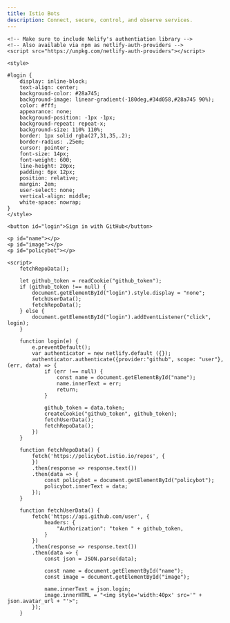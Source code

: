 ```yaml
---
title: Istio Bots
description: Connect, secure, control, and observe services.
---
```

<main class="landing">

    <!-- Make sure to include Nelify's authentiation library -->
    <!-- Also available via npm as netlify-auth-providers -->
    <script src="https://unpkg.com/netlify-auth-providers"></script>

    <style>

    #login {
        display: inline-block;
        text-align: center;
        background-color: #28a745;
        background-image: linear-gradient(-180deg,#34d058,#28a745 90%);
        color: #fff;
        appearance: none;
        background-position: -1px -1px;
        background-repeat: repeat-x;
        background-size: 110% 110%;
        border: 1px solid rgba(27,31,35,.2);
        border-radius: .25em;
        cursor: pointer;
        font-size: 14px;
        font-weight: 600;
        line-height: 20px;
        padding: 6px 12px;
        position: relative;
        margin: 2em;
        user-select: none;
        vertical-align: middle;
        white-space: nowrap;
    }
    </style>

    <button id="login">Sign in with GitHub</button>

    <p id="name"></p>
    <p id="image"></p>
    <p id="policybot"></p>

    <script>
        fetchRepoData();

        let github_token = readCookie("github_token");
        if (github_token !== null) {
            document.getElementById("login").style.display = "none";
            fetchUserData();
            fetchRepoData();
        } else {
            document.getElementById("login").addEventListener("click", login);
        }

        function login(e) {
            e.preventDefault();
            var authenticator = new netlify.default ({});
            authenticator.authenticate({provider:"github", scope: "user"}, (err, data) => {
                if (err !== null) {
                    const name = document.getElementById("name");
                    name.innerText = err;
                    return;
                }

                github_token = data.token;
                createCookie("github_token", github_token);
                fetchUserData();
                fetchRepoData();
            })
        }

        function fetchRepoData() {
            fetch('https://policybot.istio.io/repos', {
            })
            .then(response => response.text())
            .then(data => {
                const policybot = document.getElementById("policybot");
                policybot.innerText = data;
            });
        }

        function fetchUserData() {
            fetch('https://api.github.com/user', {
                headers: {
                    "Authorization": "token " + github_token,
                }
            })
            .then(response => response.text())
            .then(data => {
                const json = JSON.parse(data);

                const name = document.getElementById("name");
                const image = document.getElementById("image");

                name.innerText = json.login;
                image.innerHTML = "<img style='width:40px' src='" + json.avatar_url + "'>";
            });
        }
  </script>
</main>
